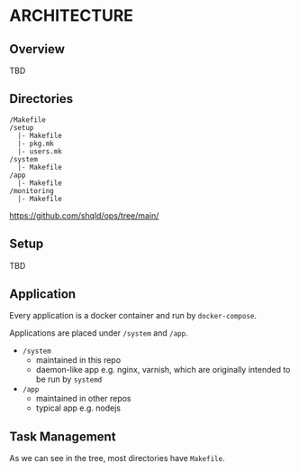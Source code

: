# ARCHITECTURE

## Overview

TBD

## Directories

```
/Makefile
/setup
  |- Makefile
  |- pkg.mk
  |- users.mk
/system
  |- Makefile
/app
  |- Makefile
/monitoring
  |- Makefile
```

https://github.com/shqld/ops/tree/main/

## Setup

TBD

## Application

Every application is a docker container and run by `docker-compose`.

Applications are placed under `/system` and `/app`.

-   `/system`
    -   maintained in this repo
    -   daemon-like app e.g. nginx, varnish, which are originally intended to be run by `systemd`
-   `/app`
    -   maintained in other repos
    -   typical app e.g. nodejs

## Task Management

As we can see in the tree, most directories have `Makefile`.
